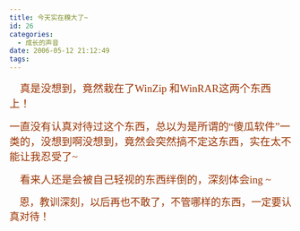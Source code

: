 ```yaml
---
title: 今天实在糗大了~
id: 26
categories:
  - 成长的声音
date: 2006-05-12 21:12:49
tags:
---
```


<div id="msgcns!DA984E57EDE76A7C!478" class="bvMsg"><div>

<font color="#993300"><font size="4"><span style="font-size:14pt;font-family:宋体;">    真是没想到，竟然栽在了</span><span lang="EN-US" style="font-size:14pt;"><font face="Times New Roman">WinZip </font></span><span style="font-size:14pt;font-family:宋体;">和</span><span lang="EN-US" style="font-size:14pt;"><font face="Times New Roman">WinRAR</font></span><span style="font-size:14pt;font-family:宋体;">这两个东西上！</span><span lang="EN-US" style="font-size:14pt;"/></font></font>

<font color="#993300"><font size="4"><span style="font-size:14pt;font-family:宋体;">一直没有认真对待过这个东西，总以为是所谓的“傻瓜软件”一类的，没想到啊没想到，竟然会突然搞不定这东西，实在太不能让我忍受了</span><span lang="EN-US" style="font-size:14pt;"><font face="Times New Roman">~</font></span></font></font>

<font color="#993300"><font size="4"><span style="font-size:14pt;font-family:宋体;">    看来人还是会被自己轻视的东西绊倒的，深刻体会</span><span lang="EN-US" style="font-size:14pt;"><font face="Times New Roman">ing ~ </font></span></font></font>

<span style="font-size:14pt;font-family:宋体;"><font color="#993300" size="4">    恩，教训深刻，以后再也不敢了，不管哪样的东西，一定要认真对待！   </font></span><span lang="EN-US" style="font-size:14pt;"/>
</div></div>